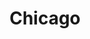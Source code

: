 ---
title: Chicago
poster: chicago.jpg
header: chicago-header.jpg
description: The Tony-winning revival of Kander and Ebb's musical will razzle-dazzle you.
theater: Ambassador Theatre
original_preview: '1996-10-23'
original_opening: '1996-11-14'
preview: '2021-09-14'
opening: '2021-09-14'
tonyaward: true
criticspick: false
tags: 
  - Musical
  - Broadway
  - Dance
  - Award Winning
trailer: 'https://www.youtube.com/watch?v=Xx_eoxvYvc8'
website: 'http://www.chicagothemusical.com'
tickets:
  - highlight: false
    info: >-
      On sale when the Ambassador Theatre box office opens 10 AM
      Monday–Saturday, noon Sunday on a first-come, first-served basis. Cash or
      credit. 2 Tickets per person limit. Seat location determined at the
      discretion of the box office. Number of Tickets Available: 25. Rush
      tickets not available for Saturday evening performances.
    title: $49 Rush
    type: rush
  - highlight: false
    info: >-
      Available at the Ambassador Theatre box office at 10 AM on the day of the
      performance only if the show is sold out. Cash or credit. 2 Tickets per
      person limit. Standing positions at the back of the orchestra.
    title: $27 Standing
    type: standing
  - highlight: false
    info: https://stubhub.prf.hn/l/KM9vngz
    title: 2ndry Market
    type: stubhub
  - highlight: false
    info: 'https://www.telecharge.com/Broadway/Chicago/Schedules-Prices'
    title: $49+ Tickets
    type: regular
---